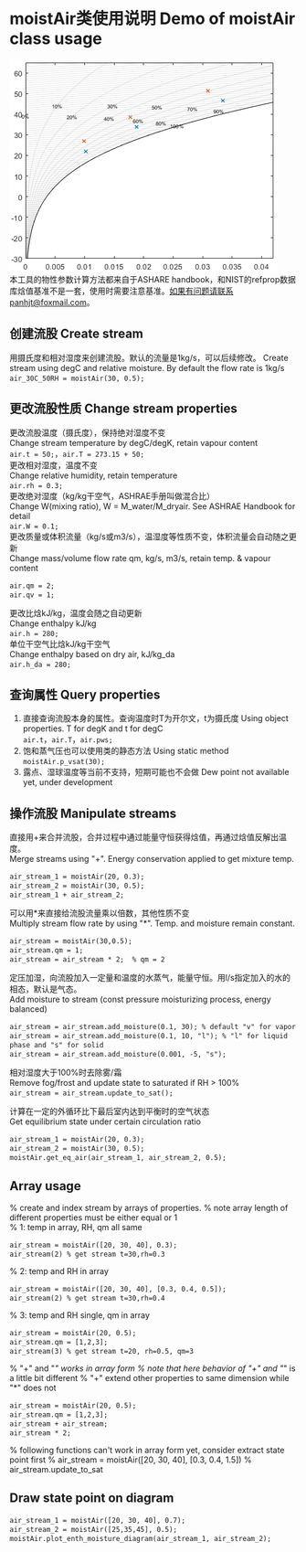 # moistAir类使用说明  Demo of moistAir class usage
![效果展示](image.png)  
本工具的物性参数计算方法都来自于ASHARE handbook，和NIST的refprop数据库焓值基准不是一套，使用时需要注意基准。如果有问题请联系panhjt@foxmail.com。
## 创建流股 Create stream
用摄氏度和相对湿度来创建流股。默认的流量是1kg/s，可以后续修改。  Create stream using degC and relative moisture. By default the flow rate is 1kg/s  
```air_30C_50RH = moistAir(30, 0.5);```  

## 更改流股性质 Change stream properties  
更改流股温度（摄氏度），保持绝对湿度不变  
Change stream temperature by degC/degK, retain vapour content  
`air.t = 50;`，`air.T = 273.15 + 50;`  
更改相对湿度，温度不变  
Change relative humidity, retain temperature  
```air.rh = 0.3;```  
更改绝对湿度（kg/kg干空气，ASHRAE手册叫做混合比）  
Change W(mixing ratio), W = M_water/M_dryair. See ASHRAE Handbook for detail  
```air.W = 0.1;```  
更改质量或体积流量（kg/s或m3/s），温湿度等性质不变，体积流量会自动随之更新  
Change mass/volume flow rate qm, kg/s, m3/s, retain temp. & vapour content  
```
air.qm = 2;
air.qv = 1;
```  
更改比焓kJ/kg，温度会随之自动更新  
Change enthalpy kJ/kg  
```air.h = 280;```  
单位干空气比焓kJ/kg干空气  
Change enthalpy based on dry air, kJ/kg_da  
```air.h_da = 280;```  

## 查询属性 Query properties
1. 直接查询流股本身的属性。查询温度时T为开尔文，t为摄氏度 Using object properties. T for degK and t for degC  
`air.t`，`air.T`，`air.pws;`  
2. 饱和蒸气压也可以使用类的静态方法 Using static method  
`moistAir.p_vsat(30);`  
3. 露点、湿球温度等当前不支持，短期可能也不会做 Dew point not available yet, under development

## 操作流股 Manipulate streams
直接用+来合并流股，合并过程中通过能量守恒获得焓值，再通过焓值反解出温度。  
 Merge streams using "+". Energy conservation applied to get mixture temp.
```  
air_stream_1 = moistAir(20, 0.3);  
air_stream_2 = moistAir(30, 0.5);  
air_stream_1 + air_stream_2;  
```  
可以用\*来直接给流股流量乘以倍数，其他性质不变  
Multiply stream flow rate by using "*". Temp. and moisture remain constant.
```  
air_stream = moistAir(30,0.5);  
air_stream.qm = 1;  
air_stream = air_stream * 2;  % qm = 2
```

定压加湿，向流股加入一定量和温度的水蒸气，能量守恒。用l/s指定加入的水的相态，默认是气态。  
Add moisture to stream (const pressure moisturizing process, energy balanced)
```
air_stream = air_stream.add_moisture(0.1, 30); % default "v" for vapor
air_stream = air_stream.add_moisture(0.1, 10, "l"); % "l" for liquid phase and "s" for solid
air_stream = air_stream.add_moisture(0.001, -5, "s");
```

相对湿度大于100%时去除雾/霜  
Remove fog/frost and update state to saturated if RH > 100%  
`air_stream = air_stream.update_to_sat();`

计算在一定的外循环比下最后室内达到平衡时的空气状态  
Get equilibrium state under certain circulation ratio
```
air_stream_1 = moistAir(20, 0.3);
air_stream_2 = moistAir(30, 0.5);
moistAir.get_eq_air(air_stream_1, air_stream_2, 0.5);
```

## Array usage
% create and index stream by arrays of properties.
% note array length of different properties must be either equal or 1  
% 1: temp in array, RH, qm all same
```
air_stream = moistAir([20, 30, 40], 0.3);
air_stream(2) % get stream t=30,rh=0.3
```
% 2: temp and RH in array
```
air_stream = moistAir([20, 30, 40], [0.3, 0.4, 0.5]);
air_stream(2) % get stream t=30,rh=0.4
```
% 3: temp and RH single, qm in array
```
air_stream = moistAir(20, 0.5);
air_stream.qm = [1,2,3];
air_stream(3) % get stream t=20, rh=0.5, qm=3
```
% "+" and "*" works in array form
% note that here behavior of "+" and "*"  is a little bit different
% "+" extend other properties to same dimension while "*" does not
```
air_stream = moistAir(20, 0.5);
air_stream.qm = [1,2,3];
air_stream + air_stream;
air_stream * 2;
```
% following functions can't work in array form yet, consider extract state point first
% air_stream = moistAir([20, 30, 40], [0.3, 0.4, 1.5])
% air_stream.update_to_sat

## Draw state point on diagram
```
air_stream_1 = moistAir([20, 30, 40], 0.7);
air_stream_2 = moistAir([25,35,45], 0.5);
moistAir.plot_enth_moisture_diagram(air_stream_1, air_stream_2);
```